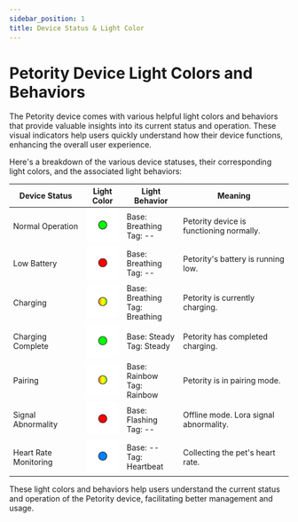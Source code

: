 ```yaml
---
sidebar_position: 1
title: Device Status & Light Color
---
```


# Petority Device Light Colors and Behaviors
The Petority device comes with various helpful light colors and behaviors that provide valuable insights into its current status and operation. These visual indicators help users quickly understand how their device functions, enhancing the overall user experience.

Here's a breakdown of the various device statuses, their corresponding light colors, and the associated light behaviors:

| Device Status  | Light Color | Light Behavior |  Meaning |
| ----------- | ----------- |----------- |----------- |
| Normal Operation | ![battery](/img/device/green.png) | Base: Breathing<br/>Tag: -- | Petority device is functioning normally.|
| Low Battery | ![battery](/img/device/red.png) |Base: Breathing<br/>Tag: -- |  Petority's battery is running low.      | 
| Charging   | ![battery](/img/device/gradual-change.png)  | Base: Breathing<br/>Tag: Breathing |  Petority is currently charging.   | 
| Charging Complete  | ![battery](/img/device/green.png)  | Base: Steady<br/>Tag: Steady |  Petority has completed charging.      | 
| Pairing | ![battery](/img/device/gradual-change.png)  | Base: Rainbow<br/>Tag: Rainbow  |  Petority is in pairing mode.    |
| Signal Abnormality | ![battery](/img/device/red.png)  | Base: Flashing<br/>Tag: -- | Offline mode. Lora signal abnormality. | 
| Heart Rate Monitoring |  ![battery](/img/device/blue.png)  | Base: --<br/>Tag: Heartbeat | Collecting the pet's heart rate. | 

These light colors and behaviors help users understand the current status and operation of the Petority device, facilitating better management and usage. 

